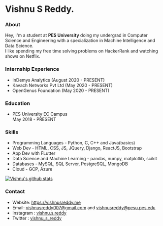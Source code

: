 # Vishnu S Reddy.

### About
Hey, I'm a student at **PES University** doing my undergrad in Computer Science and Engineering with a specialization in Machine Intelligence and Data Science.  
I like spending my free time solving problems on HackerRank and watching shows on Netflix.

### Internship Experience
* InDemys Analytics (August 2020 - PRESENT)
* Kavach Networks Pvt Ltd (May 2020 - PRESENT)
* OpenGenus Foundation (May 2020 - PRESENT)

### Education
* PES University EC Campus  
May 2018 - PRESENT

### Skills
* Programming Languages - Python, C, C++ and Java(basics)
* Web Dev - HTML, CSS, JS, JQuery, Django, ReactJS, Bootstrap
* App Dev with FLutter
* Data Science and Machine Learning - pandas, numpy, matplotlib, scikit
* Databases - MySQL, SQL Server, PostgreSQL, MongoDB
* Cloud - GCP, Azure  

[![Vishnu's github stats](https://github-readme-stats.vercel.app/api?username=vishnureddys&count_private=true&theme=vue&show_icons=true)](https://github.com/anuraghazra/github-readme-stats)  

### Contact
* Website: https://vishnusreddy.me
* Email: vishnusreddy007@gmail.com and vishnusreddy@pesu.pes.edu
* Instagram : [vishnu.s.reddy](https://www.instagram.com/vishnu.s.reddy/)
* Twitter : [vishnu_s_reddy](https://twitter.com/vishnu_s_reddy)
